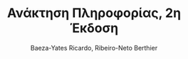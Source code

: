 ---
author: Baeza-Yates Ricardo, Ribeiro-Neto Berthier
cover: https://static.eudoxus.gr/books/preview/65/cover-41954965.jpg
edition: 2η
eudoxusid: '41954965'
isbn: 978-960-418-460-6
layout: bibtex
num_pages: '752'
publisher: ΤΖΙΟΛΑ
ref: isbn_978_960_418_460_6
title: Ανάκτηση Πληροφορίας, 2η Έκδοση
year: '2014'
---